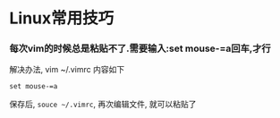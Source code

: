 # Linux常用技巧

### 每次vim的时候总是粘贴不了.需要输入:set mouse-=a回车,才行
解决办法, vim ~/.vimrc 内容如下
```
set mouse-=a
```
保存后, ```souce ~/.vimrc```, 再次编辑文件, 就可以粘贴了

